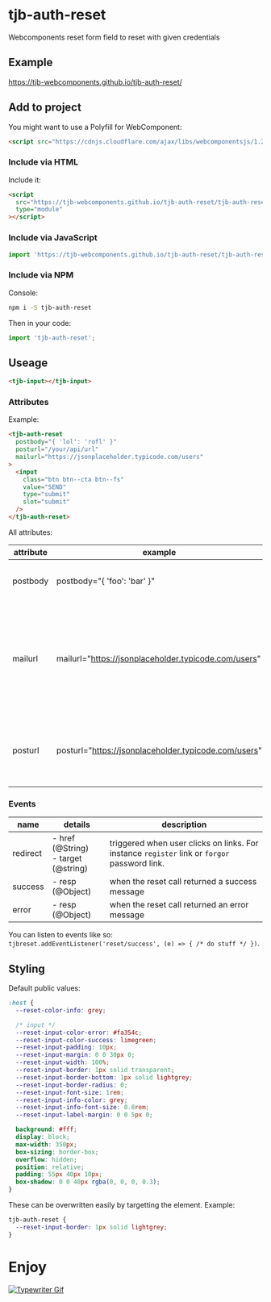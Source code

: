 # tjb-auth-reset

Webcomponents reset form field to reset with given credentials

## Example

https://tjb-webcomponents.github.io/tjb-auth-reset/

## Add to project

You might want to use a Polyfill for WebComponent:

```html
<script src="https://cdnjs.cloudflare.com/ajax/libs/webcomponentsjs/1.2.0/webcomponents-lite.js"></script>
```

### Include via HTML

Include it:

```html
<script
  src="https://tjb-webcomponents.github.io/tjb-auth-reset/tjb-auth-reset.min.js"
  type="module"
></script>
```

### Include via JavaScript

```JavaScript
import 'https://tjb-webcomponents.github.io/tjb-auth-reset/tjb-auth-reset.min.js'
```

### Include via NPM

Console:

```bash
npm i -S tjb-auth-reset
```

Then in your code:

```JavaScript
import 'tjb-auth-reset';
```

## Useage

```html
<tjb-input></tjb-input>
```

### Attributes

Example:

```html
<tjb-auth-reset
  postbody="{ 'lol': 'rofl' }"
  posturl="/your/api/url"
  mailurl="https://jsonplaceholder.typicode.com/users"
>
  <input
    class="btn btn--cta btn--fs"
    value="SEND"
    type="submit"
    slot="submit"
  />
</tjb-auth-reset>
```

All attributes:

| attribute | example                                              | body                     | description                                                                                                                                                        |
| --------- | ---------------------------------------------------- | ------------------------ | ------------------------------------------------------------------------------------------------------------------------------------------------------------------ |
| postbody  | postbody="{ 'foo': 'bar' }"                          | -                        | JSON Object that will be added to the remote reset POSt call.                                                                                                      |
| mailurl   | mailurl="https://jsonplaceholder.typicode.com/users" | { email }                | `URL` that will be called with a `POST` call and an email as `application/json` body. Used to check if email exists/is valid and to send the password reset key to |
| posturl   | posturl="https://jsonplaceholder.typicode.com/users" | { email, password, key } | `URL` that will be called with a `POST` call and new credentials as `application/json` body                                                                        |

### Events

| name     | details                                  | description                                                                                  |
| -------- | ---------------------------------------- | -------------------------------------------------------------------------------------------- |
| redirect | - href (@String) <br> - target (@string) | triggered when user clicks on links. For instance `register` link or `forgor` password link. |
| success  | - resp (@Object)                         | when the reset call returned a success message                                               |
| error    | - resp (@Object)                         | when the reset call returned an error message                                                |

You can listen to events like so: `tjbreset.addEventListener('reset/success', (e) => { /* do stuff */ })`.

## Styling

Default public values:

```css
:host {
  --reset-color-info: grey;

  /* input */
  --reset-input-color-error: #fa354c;
  --reset-input-color-success: limegreen;
  --reset-input-padding: 10px;
  --reset-input-margin: 0 0 30px 0;
  --reset-input-width: 100%;
  --reset-input-border: 1px solid transparent;
  --reset-input-border-bottom: 1px solid lightgrey;
  --reset-input-border-radius: 0;
  --reset-input-font-size: 1rem;
  --reset-input-info-color: grey;
  --reset-input-info-font-size: 0.8rem;
  --reset-input-label-margin: 0 0 5px 0;

  background: #fff;
  display: block;
  max-width: 350px;
  box-sizing: border-box;
  overflow: hidden;
  position: relative;
  padding: 55px 40px 10px;
  box-shadow: 0 0 40px rgba(0, 0, 0, 0.3);
}
```

These can be overwritten easily by targetting the element. Example:

```css
tjb-auth-reset {
  --reset-input-border: 1px solid lightgrey;
}
```

# Enjoy

[![Typewriter Gif](https://tjb-webcomponents.github.io/html-template-string/typewriter.gif)](http://thibaultjanbeyer.com/)
